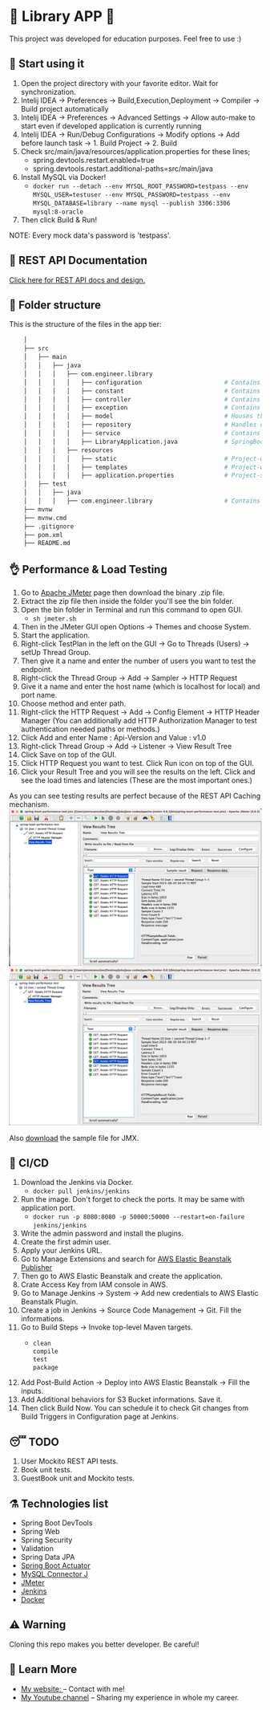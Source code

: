 # 🤠 Library APP 🤠

This project was developed for education purposes. Feel free to use :)

## 🚀 Start using it

1. Open the project directory with your favorite editor. Wait for synchronization.
2. Intelij IDEA -> Preferences -> Build,Execution,Deployment -> Compiler -> Build project automatically
3. Intelij IDEA -> Preferences -> Advanced Settings -> Allow auto-make to start even if developed application is currently running
4. Intelij IDEA -> Run/Debug Configurations -> Modify options -> Add before launch task -> 1. Build Project -> 2. Build
5. Check src/main/java/resources/application.properties for these lines;
   - spring.devtools.restart.enabled=true
   - spring.devtools.restart.additional-paths=src/main/java
6. Install MySQL via Docker!
   - ```docker run --detach --env MYSQL_ROOT_PASSWORD=testpass --env MYSQL_USER=testuser --env MYSQL_PASSWORD=testpass --env MYSQL_DATABASE=library --name mysql --publish 3306:3306 mysql:8-oracle```
7. Then click Build & Run!

NOTE: Every mock data's password is 'testpass'.

## 🥸 REST API Documentation

[Click here for REST API docs and design.](https://documenter.getpostman.com/view/12550271/2s9XxyRDBY)

## 🧬 Folder structure

This is the structure of the files in the app tier:

```sh
    │
    ├── src
    │   ├── main
    │   │   ├── java
    │   │   │   ├── com.engineer.library
    │   │   │   │   ├── configuration                       # Contains the Spring configuration files.
    │   │   │   │   ├── constant                            # Contains the constant values.
    │   │   │   │   ├── controller                          # Contains the Spring MVC controllers that handle HTTP requests.
    │   │   │   │   ├── exception                           # Contains the custom exception files.
    │   │   │   │   ├── model                               # Houses the data models or entities for your application.
    │   │   │   │   ├── repository                          # Handles data access and interactions with the database.
    │   │   │   │   ├── service                             # Contains the business logic, DTO and other things related to any service.
    │   │   │   │   ├── LibraryApplication.java             # SpringBootApplication configuration file.
    │   │   │   ├── resources
    │   │   │   │   ├── static                              # Project-wide static files.
    │   │   │   │   ├── templates                           # Project-wide templates.
    │   │   │   │   ├── application.properties              # Project-specific configurations.
    │   ├── test
    │   │   ├── java
    │   │   │   ├── com.engineer.library                    # Contains test-related files and classes.
    ├── mvnw
    ├── mvnw.cmd
    ├── .gitignore
    ├── pom.xml
    ├── README.md
```

## 👌 Performance & Load Testing

1. Go to [Apache JMeter](https://dev.mysql.com/doc/connector-j/8.1/en/connector-j-installing-maven.html) page then download the binary .zip file.
2. Extract the zip file then inside the folder you'll see the bin folder.
3. Open the bin folder in Terminal and run this command to open GUI.
   - ```sh jmeter.sh```
4. Then in the JMeter GUI open Options -> Themes and choose System.
5. Start the application.
6. Right-click TestPlan in the left on the GUI -> Go to Threads (Users) -> setUp Thread Group.
7. Then give it a name and enter the number of users you want to test the endpoint.
8. Right-click the Thread Group -> Add -> Sampler -> HTTP Request
9. Give it a name and enter the host name (which is localhost for local) and port name.
10. Choose method  and enter path.
11. Right-click the HTTP Request -> Add -> Config Element -> HTTP Header Manager (You can additionally add HTTP Authorization Manager to test authentication needed paths or methods.)
12. Click Add and enter Name : Api-Version and Value : v1.0 
13. Right-click Thread Group -> Add -> Listener -> View Result Tree
14. Click Save on top of the GUI.
15. Click HTTP Request you want to test. Click Run icon on top of the GUI.
16. Click your Result Tree and you will see the results on the left. Click and see the load times and latencies (These are the most important ones.)

As you can see testing results are perfect because of the REST API Caching mechanism.
![performance_testing_1](https://github.com/paradyo/library-app/blob/main/readme_photos/performance_testing_1.png)
![performance_testing_2](https://github.com/paradyo/library-app/blob/main/readme_photos/performance_testing_2.png)

Also [download](https://github.com/paradyo/library-app/blob/main/readme_files/spring-boot-performance-test.jmx) the sample file for JMX.


## 🦾 CI/CD

1. Download the Jenkins via Docker.
   - ```docker pull jenkins/jenkins```
2. Run the image. Don't forget to check the ports. It may be same with application port.
   - ```docker run -p 8080:8080 -p 50000:50000 --restart=on-failure jenkins/jenkins```
3. Write the admin password and install the plugins.
4. Create the first admin user.
5. Apply your Jenkins URL.
6. Go to Manage Extensions and search for [AWS Elastic Beanstalk Publisher](https://plugins.jenkins.io/aws-beanstalk-publisher-plugin/)
7. Then go  to AWS Elastic Beanstalk and create the application.
8. Crate Access Key from IAM console in AWS.
9. Go to Manage Jenkins -> System -> Add new credentials to AWS Elastic Beanstalk Plugin.
9. Create a job in Jenkins -> Source Code Management -> Git. Fill the informations.
10. Go to Build Steps -> Invoke top-level Maven targets.
    - ```
      clean
      compile
      test
      package
      ```
11. Add Post-Build Action -> Deploy into AWS Elastic Beanstalk -> Fill the inputs.
12. Add Additional behaviors for S3 Bucket informations. Save it.
13. Then click Build Now. You can schedule it to check Git changes from Build Triggers in Configuration page at Jenkins.

## 😴 TODO

1. User Mockito REST API tests.
2. Book unit tests.
3. GuestBook unit and Mockito tests.

## ⚗️ Technologies list

- Spring Boot DevTools
- Spring Web
- Spring Security
- Validation
- Spring Data JPA
- [Spring Boot Actuator](https://spring.io/guides/gs/actuator-service/)
- [MySQL Connector J](https://dev.mysql.com/doc/connector-j/8.1/en/connector-j-installing-maven.html)
- [JMeter](https://jmeter.apache.org/)
- [Jenkins](https://www.jenkins.io/)
- [Docker](https://www.docker.com/)

## ⚠️ Warning

Cloning this repo makes you better developer. Be careful!

## 📖 Learn More

- [My website: ](https://emrecan.co/) – Contact with me!
- [My Youtube channel](https://www.youtube.com/channel/UCHnhd6yOwxKyQTZU1yDqV0w) – Sharing my experience in whole my career.